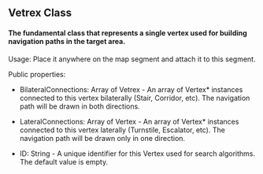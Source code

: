 ## Vetrex Class

#### The fundamental class that represents a single vertex used for building navigation paths in the target area. 

Usage: Place it anywhere on the map segment and attach it to this segment. 

Public properties: 

- BilateralConnections: Array of Vetrex - An array of Vertex* instances connected to this vertex bilaterally (Stair, Corridor, etc). The navigation path will be drawn in both directions. 

- LateralConnections: Array of Vertex - An array of Vertex* instances connected to this vertex laterally (Turnstile, Escalator, etc). The navigation path will be drawn only in one direction. 

- ID: String - A unique identifier for this Vertex used for search algorithms. The default value is empty.
